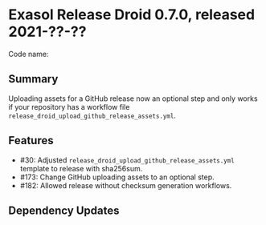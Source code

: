 # Exasol Release Droid 0.7.0, released 2021-??-??

Code name: 

## Summary

Uploading assets for a GitHub release now an optional step and only works if your repository has a workflow file `release_droid_upload_github_release_assets.yml`.

## Features

* #30: Adjusted `release_droid_upload_github_release_assets.yml` template to release with sha256sum.
* #173: Change GitHub uploading assets to an optional step.
* #182: Allowed release without checksum generation workflows.

## Dependency Updates
